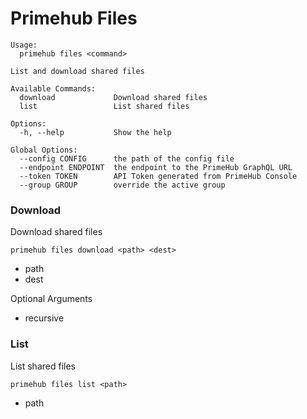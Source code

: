 
# Primehub Files

```
Usage: 
  primehub files <command>

List and download shared files

Available Commands:
  download             Download shared files
  list                 List shared files

Options:
  -h, --help           Show the help

Global Options:
  --config CONFIG      the path of the config file
  --endpoint ENDPOINT  the endpoint to the PrimeHub GraphQL URL
  --token TOKEN        API Token generated from PrimeHub Console
  --group GROUP        override the active group

```


### Download

Download shared files


```
primehub files download <path> <dest>
```

* path
* dest
 



Optional Arguments

* recursive

 



### List

List shared files


```
primehub files list <path>
```

* path
 


 


 
